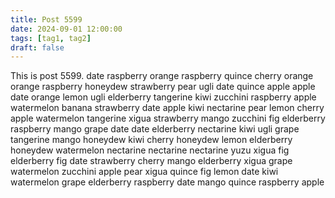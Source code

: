 ```yaml
---
title: Post 5599
date: 2024-09-01 12:00:00
tags: [tag1, tag2]
draft: false
---
```

This is post 5599.
date
raspberry
orange
raspberry
quince
cherry
orange
orange
raspberry
honeydew
strawberry
pear
ugli
date
quince
apple
apple
date
orange
lemon
ugli
elderberry
tangerine
kiwi
zucchini
raspberry
apple
watermelon
banana
strawberry
date
apple
kiwi
nectarine
pear
lemon
cherry
apple
watermelon
tangerine
xigua
strawberry
mango
zucchini
fig
elderberry
raspberry
mango
grape
date
date
elderberry
nectarine
kiwi
ugli
grape
tangerine
mango
honeydew
kiwi
cherry
honeydew
lemon
elderberry
honeydew
watermelon
nectarine
nectarine
nectarine
yuzu
xigua
fig
elderberry
fig
date
strawberry
cherry
mango
elderberry
xigua
grape
watermelon
zucchini
apple
pear
xigua
quince
fig
lemon
date
kiwi
watermelon
grape
elderberry
raspberry
date
mango
quince
raspberry
apple
